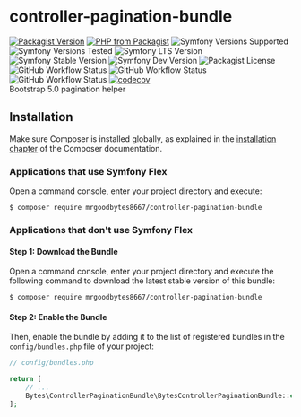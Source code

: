 # controller-pagination-bundle
[![Packagist Version](https://img.shields.io/packagist/v/mrgoodbytes8667/controller-pagination-bundle?logo=packagist&logoColor=FFF&style=flat)](https://packagist.org/packages/mrgoodbytes8667/controller-pagination-bundle)
[![PHP from Packagist](https://img.shields.io/packagist/php-v/mrgoodbytes8667/controller-pagination-bundle?logo=php&logoColor=FFF&style=flat)](https://packagist.org/packages/mrgoodbytes8667/controller-pagination-bundle)
![Symfony Versions Supported](https://img.shields.io/endpoint?url=https%3A%2F%2Fshields.mrgoodbytes.dev%2Fshield%2Fsymfony%2F%255E5.4%2520%257C%257C%2520%255E6.0%2520%257C%257C%2520%255E7.0&logoColor=FFF&style=flat)
![Symfony Versions Tested](https://img.shields.io/endpoint?url=https%3A%2F%2Fshields.mrgoodbytes.dev%2Fshield%2Fsymfony-test%2F%253E%253D5.4%2520%253C7.1&logoColor=FFF&style=flat)
![Symfony LTS Version](https://img.shields.io/endpoint?url=https%3A%2F%2Fshields.mrgoodbytes.dev%2Fshield%2Flts%2F%255E5.4&logoColor=FFF&style=flat)
![Symfony Stable Version](https://img.shields.io/endpoint?url=https%3A%2F%2Fshields.mrgoodbytes.dev%2Fshield%2Fstable%2F%255E6.3&logoColor=FFF&style=flat)
![Symfony Dev Version](https://img.shields.io/endpoint?url=https%3A%2F%2Fshields.mrgoodbytes.dev%2Fshield%2Fdev%2F%255E6.4&logoColor=FFF&style=flat)
![Packagist License](https://img.shields.io/packagist/l/mrgoodbytes8667/controller-pagination-bundle?logoColor=FFF&style=flat)  
![GitHub Workflow Status](https://img.shields.io/github/actions/workflow/status/mrgoodbytes8667/controller-pagination-bundle/release.yml?label=stable&logo=github&logoColor=FFF&style=flat)
![GitHub Workflow Status](https://img.shields.io/github/actions/workflow/status/mrgoodbytes8667/controller-pagination-bundle/run-tests.yml?logo=github&logoColor=FFF&style=flat)
![GitHub Workflow Status](https://img.shields.io/github/actions/workflow/status/mrgoodbytes8667/controller-pagination-bundle/run-tests-by-version.yml?logo=github&logoColor=FFF&style=flat)
[![codecov](https://img.shields.io/codecov/c/github/mrgoodbytes8667/controller-pagination-bundle/0.3?logo=codecov&logoColor=FFF&style=flat)](https://codecov.io/gh/mrgoodbytes8667/controller-pagination-bundle)  
Bootstrap 5.0 pagination helper

## Installation

Make sure Composer is installed globally, as explained in the
[installation chapter](https://getcomposer.org/doc/00-intro.md)
of the Composer documentation.

### Applications that use Symfony Flex

Open a command console, enter your project directory and execute:

```console
$ composer require mrgoodbytes8667/controller-pagination-bundle
```

### Applications that don't use Symfony Flex

#### Step 1: Download the Bundle

Open a command console, enter your project directory and execute the
following command to download the latest stable version of this bundle:

```console
$ composer require mrgoodbytes8667/controller-pagination-bundle
```

#### Step 2: Enable the Bundle

Then, enable the bundle by adding it to the list of registered bundles
in the `config/bundles.php` file of your project:

```php
// config/bundles.php

return [
    // ...
    Bytes\ControllerPaginationBundle\BytesControllerPaginationBundle::class => ['all' => true],
];
```
